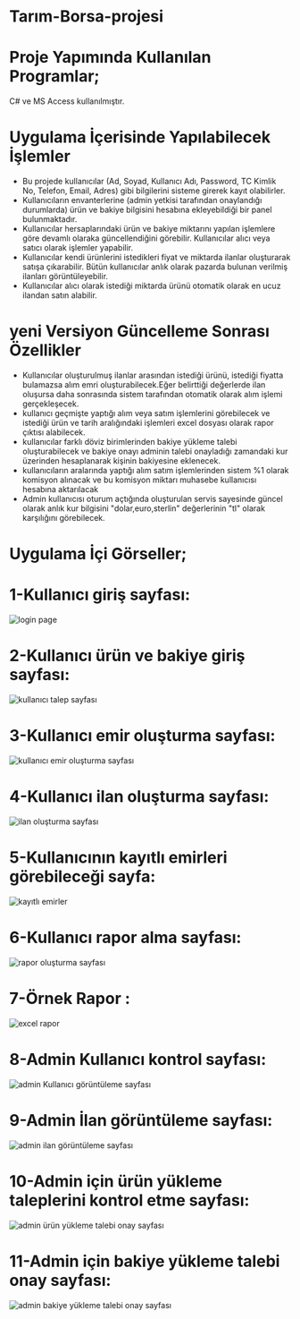 # Tarım-Borsa-projesi


# Proje Yapımında Kullanılan Programlar;
C# ve MS Access kullanılmıştır.

# Uygulama İçerisinde Yapılabilecek İşlemler
- Bu projede kullanıcılar (Ad, Soyad, Kullanıcı Adı, Password, TC Kimlik No, Telefon, Email, Adres) gibi bilgilerini sisteme girerek kayıt olabilirler.
- Kullanıcıların envanterlerine (admin yetkisi tarafından onaylandığı durumlarda) ürün ve bakiye bilgisini hesabına ekleyebildiği bir panel bulunmaktadır.
- Kullanıcılar hersaplarındaki ürün ve bakiye miktarını yapılan işlemlere göre devamlı olaraka güncellendiğini görebilir.
Kullanıcılar alıcı veya satıcı olarak işlemler yapabilir.
- Kullanıcılar kendi ürünlerini  istedikleri fiyat ve miktarda ilanlar oluşturarak satışa çıkarabilir.
Bütün kullanıcılar anlık olarak pazarda bulunan verilmiş ilanları görüntüleyebilir.
- Kullanıcılar alıcı olarak istediği miktarda ürünü otomatik olarak en ucuz ilandan satın alabilir.

# yeni Versiyon Güncelleme Sonrası Özellikler
- Kullanıcılar oluşturulmuş ilanlar arasından istediği ürünü, istediği fiyatta bulamazsa alım emri oluşturabilecek.Eğer belirttiği değerlerde ilan oluşursa daha sonrasında sistem tarafından otomatik olarak alım işlemi gerçekleşecek.
- kullanıcı geçmişte yaptığı alım veya satım işlemlerini görebilecek ve istediği ürün ve tarih aralığındaki işlemleri excel dosyası olarak rapor çıktısı alabilecek.
- kullanıcılar farklı döviz birimlerinden bakiye yükleme talebi oluşturabilecek ve bakiye onayı adminin talebi onayladığı zamandaki kur üzerinden hesaplanarak kişinin bakiyesine eklenecek.
- kullanıcıların aralarında yaptığı alım satım işlemlerinden sistem %1 olarak komisyon alınacak ve bu komisyon miktarı muhasebe kullanıcısı hesabına aktarılacak
- Admin kullanıcısı oturum açtığında oluşturulan servis sayesinde güncel olarak anlık kur bilgisini "dolar,euro,sterlin" değerlerinin "tl" olarak karşılığını görebilecek.

# Uygulama İçi Görseller;

# 1-Kullanıcı giriş sayfası:

![login page](https://user-images.githubusercontent.com/84309668/181712208-97853b91-1b79-4ebb-ab74-7a121e69d3e2.PNG)
 
# 2-Kullanıcı ürün ve bakiye giriş sayfası:
![kullanıcı talep sayfası](https://user-images.githubusercontent.com/84309668/181713022-30b0893e-31be-4869-a5f9-51fb4f32ae2c.PNG)

# 3-Kullanıcı emir oluşturma sayfası:
![kullanıcı emir oluşturma sayfası](https://user-images.githubusercontent.com/84309668/181713231-30f30eec-6b86-415d-a4cf-e2af7ad7f86c.PNG)

# 4-Kullanıcı ilan oluşturma sayfası:
![ilan oluşturma sayfası](https://user-images.githubusercontent.com/84309668/181713505-71103838-ff4d-4270-8b04-3097b4cb6830.PNG)

# 5-Kullanıcının kayıtlı emirleri görebileceği sayfa:
![kayıtlı emirler](https://user-images.githubusercontent.com/84309668/181714189-33e23aba-7784-4734-8bde-4c63879f8e2a.PNG)

# 6-Kullanıcı rapor alma sayfası:
![rapor oluşturma sayfası](https://user-images.githubusercontent.com/84309668/181714411-d64b041c-e248-45c6-8d06-f2624dfef34d.PNG)

# 7-Örnek Rapor :
![excel rapor](https://user-images.githubusercontent.com/84309668/181714668-474bce46-2af2-48c5-9096-62bf245cb78a.PNG)

# 8-Admin Kullanıcı kontrol sayfası:
![admin Kullanıcı görüntüleme sayfası](https://user-images.githubusercontent.com/84309668/181714976-32362e1b-5b55-498f-9ef0-7c4c62ce6f3d.PNG)

# 9-Admin İlan görüntüleme sayfası:
![admin ilan görüntüleme sayfası](https://user-images.githubusercontent.com/84309668/181715167-7ec0e4f2-55e8-40e1-a8cf-55fdab2d79ac.PNG)

# 10-Admin için ürün yükleme taleplerini kontrol etme sayfası:
![admin ürün yükleme talebi onay sayfası](https://user-images.githubusercontent.com/84309668/181715461-46d829f9-c1f6-49ef-9d26-6401c6403d37.PNG)

# 11-Admin için bakiye yükleme talebi onay sayfası:
![admin bakiye yükleme talebi onay sayfası](https://user-images.githubusercontent.com/84309668/181715653-8871eda2-8232-41ce-ba70-0ad644b3c620.PNG)

